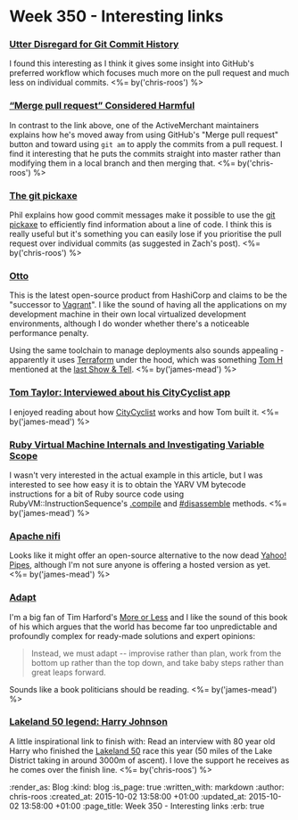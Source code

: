 Week 350 - Interesting links
============================

### [Utter Disregard for Git Commit History](http://zachholman.com/posts/git-commit-history/)

I found this interesting as I think it gives some insight into GitHub's preferred workflow which focuses much more on the pull request and much less on individual commits. <%= by('chris-roos') %>


### [“Merge pull request” Considered Harmful](http://blog.spreedly.com/2014/06/24/merge-pull-request-considered-harmful/)

In contrast to the link above, one of the ActiveMerchant maintainers explains how he's moved away from using GitHub's "Merge pull request" button and toward using `git am` to apply the commits from a pull request. I find it interesting that he puts the commits straight into master rather than modifying them in a local branch and then merging that. <%= by('chris-roos') %>


### [The git pickaxe](http://www.philandstuff.com/2014/02/09/git-pickaxe.html)

Phil explains how good commit messages make it possible to use the [git pickaxe][git-pickaxe] to efficiently find information about a line of code. I think this is really useful but it's something you can easily lose if you prioritise the pull request over individual commits (as suggested in Zach's post). <%= by('chris-roos') %>


### [Otto](https://ottoproject.io/)

This is the latest open-source product from HashiCorp and claims to be the "successor to [Vagrant][]". I like the sound of having all the applications on my development machine in their own local virtualized development environments, although I do wonder whether there's a noticeable performance penalty.

Using the same toolchain to manage deployments also sounds appealing - apparently it uses [Terraform][] under the hood, which was something [Tom H][] mentioned at the [last Show & Tell][]. <%= by('james-mead') %>


### [Tom Taylor: Interviewed about his CityCyclist app](http://pages.rapha.cc/survey/tom-taylor)

I enjoyed reading about how [CityCyclist][] works and how Tom built it. <%= by('james-mead') %>


### [Ruby Virtual Machine Internals and Investigating Variable Scope](http://techblog.shutl.com/2015/09/ruby-virtual-machine-internals-and-investigating-variable-scope/)

I wasn't very interested in the actual example in this article, but I was interested to see how easy it is to obtain the YARV VM bytecode instructions for a bit of Ruby source code using RubyVM::InstructionSequence's [.compile](http://ruby-doc.org/core-2.2.3/RubyVM/InstructionSequence.html#method-c-compile) and [#disassemble](http://ruby-doc.org/core-2.2.3/RubyVM/InstructionSequence.html#method-i-disassemble) methods. <%= by('james-mead') %>


### [Apache nifi](https://nifi.apache.org/)

Looks like it might offer an open-source alternative to the now dead [Yahoo! Pipes][], although I'm not sure anyone is offering a hosted version as yet. <%= by('james-mead') %>


### [Adapt](http://timharford.com/books/adapt/)

I'm a big fan of Tim Harford's [More or Less][] and I like the sound of this book of his which argues that the world has become far too unpredictable and profoundly complex for ready-made solutions and expert opinions:

> Instead, we must adapt -- improvise rather than plan, work from the bottom up rather than the top down, and take baby steps rather than great leaps forward.

Sounds like a book politicians should be reading. <%= by('james-mead') %>


### [Lakeland 50 legend: Harry Johnson](http://www.montane.co.uk/news/montane-lakeland-100-50-lakelandlegend-harry-johnson)

A little inspirational link to finish with: Read an interview with 80 year old Harry who finished the [Lakeland 50][lakeland-50] race this year (50 miles of the Lake District taking in around 3000m of ascent). I love the support he receives as he comes over the finish line. <%= by('chris-roos') %>


[git-pickaxe]: https://www.kernel.org/pub/software/scm/git/docs/gitdiffcore.html#_diffcore_pickaxe_for_detecting_addition_deletion_of_specified_string
[lakeland-50]: http://www.lakeland100.com/the-lakeland-50
[Pragmatic Bookshelf]: https://pragprog.com/
[Vagrant]: https://www.vagrantup.com/
[Terraform]: https://terraform.io/
[CityCyclist]: http://www.citycyclistapp.com/
[Yahoo! Pipes]: https://nifi.apache.org/
[More or Less]: http://www.bbc.co.uk/programmes/b006qshd
[Tom H]: http://www.thattommyhall.com/
[last Show & Tell]: /show-and-tell-16


:render_as: Blog
:kind: blog
:is_page: true
:written_with: markdown
:author: chris-roos
:created_at: 2015-10-02 13:58:00 +01:00
:updated_at: 2015-10-02 13:58:00 +01:00
:page_title: Week 350 - Interesting links
:erb: true

